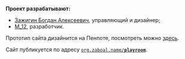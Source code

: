 **Проект разрабатывают:**
- [Зажигин Богдан Алексеевич](@zaboal), управляющий и дизайнер;
- [M_12](@orange), разработчик.

Прототип сайта дизайнится на Пенпоте, посмотреть можно [здесь](https://design.penpot.app/#/view/10153e6d-0229-80f5-8002-2cf4153cf086?page-id=10153e6d-0229-80f5-8002-2cf4153cf087&section=interactions&index=0&share-id=224aa6d5-714a-812f-8002-2d033941c424&zoom=fill).

Сайт публикуется по адресу [`org.zaboal.name/`**`playroom`**](https://org.zaboal.name/playroom).
